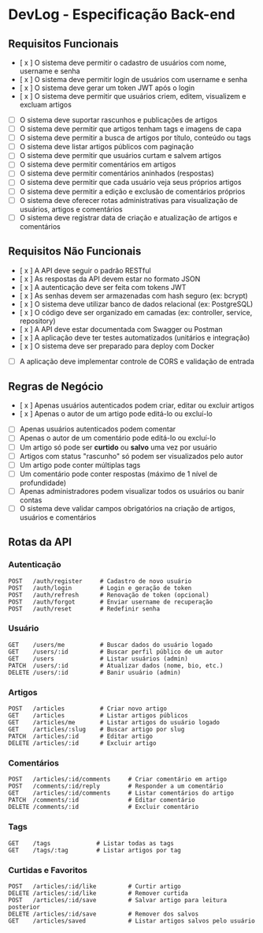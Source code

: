 # DevLog - Especificação Back-end

## Requisitos Funcionais

- [ x ] O sistema deve permitir o cadastro de usuários com nome, username e senha  
- [ x ] O sistema deve permitir login de usuários com username e senha  
- [ x ] O sistema deve gerar um token JWT após o login  
- [ x ] O sistema deve permitir que usuários criem, editem, visualizem e excluam artigos  
- [ ] O sistema deve suportar rascunhos e publicações de artigos  
- [ ] O sistema deve permitir que artigos tenham tags e imagens de capa  
- [ ] O sistema deve permitir a busca de artigos por título, conteúdo ou tags  
- [ ] O sistema deve listar artigos públicos com paginação  
- [ ] O sistema deve permitir que usuários curtam e salvem artigos  
- [ ] O sistema deve permitir comentários em artigos  
- [ ] O sistema deve permitir comentários aninhados (respostas)  
- [ ] O sistema deve permitir que cada usuário veja seus próprios artigos  
- [ ] O sistema deve permitir a edição e exclusão de comentários próprios  
- [ ] O sistema deve oferecer rotas administrativas para visualização de usuários, artigos e comentários  
- [ ] O sistema deve registrar data de criação e atualização de artigos e comentários  

## Requisitos Não Funcionais

- [ x ] A API deve seguir o padrão RESTful  
- [ x ] As respostas da API devem estar no formato JSON  
- [ x ] A autenticação deve ser feita com tokens JWT  
- [ x ] As senhas devem ser armazenadas com hash seguro (ex: bcrypt)  
- [ x ] O sistema deve utilizar banco de dados relacional (ex: PostgreSQL)  
- [ x ] O código deve ser organizado em camadas (ex: controller, service, repository)  
- [ x ] A API deve estar documentada com Swagger ou Postman  
- [ x ] A aplicação deve ter testes automatizados (unitários e integração)  
- [ x ] O sistema deve ser preparado para deploy com Docker  
- [ ] A aplicação deve implementar controle de CORS e validação de entrada  

## Regras de Negócio

- [ x ] Apenas usuários autenticados podem criar, editar ou excluir artigos  
- [ x ] Apenas o autor de um artigo pode editá-lo ou excluí-lo  
- [ ] Apenas usuários autenticados podem comentar  
- [ ] Apenas o autor de um comentário pode editá-lo ou excluí-lo  
- [ ] Um artigo só pode ser **curtido** ou **salvo** uma vez por usuário  
- [ ] Artigos com status "rascunho" só podem ser visualizados pelo autor  
- [ ] Um artigo pode conter múltiplas tags  
- [ ] Um comentário pode conter respostas (máximo de 1 nível de profundidade)  
- [ ] Apenas administradores podem visualizar todos os usuários ou banir contas  
- [ ] O sistema deve validar campos obrigatórios na criação de artigos, usuários e comentários  

## Rotas da API

### Autenticação

```http
POST   /auth/register     # Cadastro de novo usuário  
POST   /auth/login        # Login e geração de token  
POST   /auth/refresh      # Renovação de token (opcional)  
POST   /auth/forgot       # Enviar username de recuperação  
POST   /auth/reset        # Redefinir senha  
```

### Usuário

```http
GET    /users/me          # Buscar dados do usuário logado  
GET    /users/:id         # Buscar perfil público de um autor  
GET    /users             # Listar usuários (admin)  
PATCH  /users/:id         # Atualizar dados (nome, bio, etc.)  
DELETE /users/:id         # Banir usuário (admin)  
```

### Artigos

```http
POST   /articles          # Criar novo artigo  
GET    /articles          # Listar artigos públicos  
GET    /articles/me       # Listar artigos do usuário logado  
GET    /articles/:slug    # Buscar artigo por slug  
PATCH  /articles/:id      # Editar artigo  
DELETE /articles/:id      # Excluir artigo  
```

### Comentários

```http
POST   /articles/:id/comments     # Criar comentário em artigo  
POST   /comments/:id/reply        # Responder a um comentário  
GET    /articles/:id/comments     # Listar comentários do artigo  
PATCH  /comments/:id              # Editar comentário  
DELETE /comments/:id              # Excluir comentário  
```

### Tags

```http
GET    /tags             # Listar todas as tags  
GET    /tags/:tag        # Listar artigos por tag  
```

### Curtidas e Favoritos

```http
POST   /articles/:id/like         # Curtir artigo  
DELETE /articles/:id/like         # Remover curtida  
POST   /articles/:id/save         # Salvar artigo para leitura posterior  
DELETE /articles/:id/save         # Remover dos salvos  
GET    /articles/saved            # Listar artigos salvos pelo usuário  
```